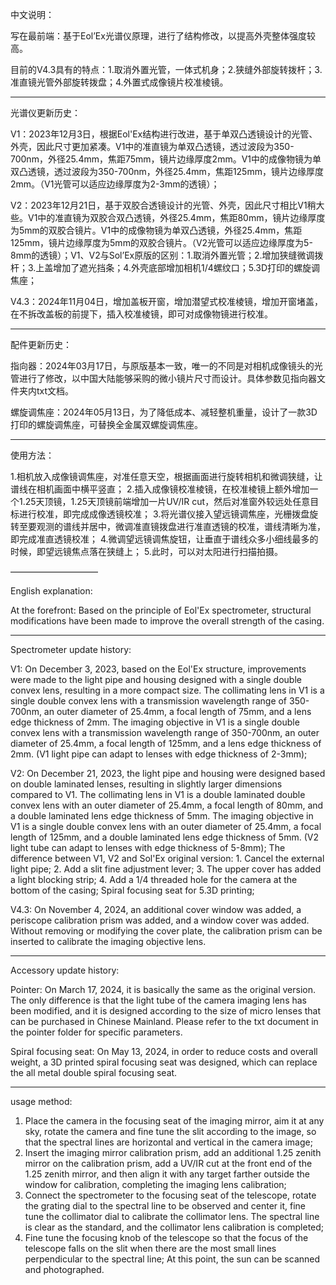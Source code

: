 中文说明：

写在最前端：基于Eol’Ex光谱仪原理，进行了结构修改，以提高外壳整体强度较高。

目前的V4.3具有的特点：1.取消外置光管，一体式机身；2.狭缝外部旋转拨杆；3.准直镜光管外部旋转拨盘；4.外置式成像镜片校准棱镜。

----------
光谱仪更新历史：

V1：2023年12月3日，根据Eol'Ex结构进行改进，基于单双凸透镜设计的光管、外壳，因此尺寸更加紧凑。V1中的准直镜为单双凸透镜，透过波段为350-700nm，外径25.4mm，焦距75mm，镜片边缘厚度2mm。V1中的成像物镜为单双凸透镜，透过波段为350-700nm，外径25.4mm，焦距125mm，镜片边缘厚度2mm。（V1光管可以适应边缘厚度为2-3mm的透镜）；

V2：2023年12月21日，基于双胶合透镜设计的光管、外壳，因此尺寸相比V1稍大些。V1中的准直镜为双胶合双凸透镜，外径25.4mm，焦距80mm，镜片边缘厚度为5mm的双胶合镜片。V1中的成像物镜为单双凸透镜，外径25.4mm，焦距125mm，镜片边缘厚度为5mm的双胶合镜片。（V2光管可以适应边缘厚度为5-8mm的透镜）；V1、V2与Sol’Ex原版的区别：1.取消外置光管；2.增加狭缝微调拨杆；3.上盖增加了遮光挡条；4.外壳底部增加相机1/4螺纹口；5.3D打印的螺旋调焦座；

V4.3：2024年11月04日，增加盖板开窗，增加潜望式校准棱镜，增加开窗堵盖，在不拆改盖板的前提下，插入校准棱镜，即可对成像物镜进行校准。

----------
配件更新历史：

指向器：2024年03月17日，与原版基本一致，唯一的不同是对相机成像镜头的光管进行了修改，以中国大陆能够采购的微小镜片尺寸而设计。具体参数见指向器文件夹内txt文档。

螺旋调焦座：2024年05月13日，为了降低成本、减轻整机重量，设计了一款3D打印的螺旋调焦座，可替换全金属双螺旋调焦座。

----------
使用方法：

1.相机放入成像镜调焦座，对准任意天空，根据画面进行旋转相机和微调狭缝，让谱线在相机画面中横平竖直；
2.插入成像镜校准棱镜，在校准棱镜上额外增加一个1.25天顶镜，1.25天顶镜前端增加一片UV/IR cut，然后对准窗外较远处任意目标进行校准，即完成成像透镜校准；
3.将光谱仪接入望远镜调焦座，光栅拨盘旋转至要观测的谱线并居中，微调准直镜拨盘进行准直透镜的校准，谱线清晰为准，即完成准直透镜校准；
4.微调望远镜调焦旋钮，让垂直于谱线众多小细线最多的时候，即望远镜焦点落在狭缝上；
5.此时，可以对太阳进行扫描拍摄。

——————————


English explanation:

At the forefront: Based on the principle of Eol'Ex spectrometer, structural modifications have been made to improve the overall strength of the casing.

----------
Spectrometer update history:

V1: On December 3, 2023, based on the Eol'Ex structure, improvements were made to the light pipe and housing designed with a single double convex lens, resulting in a more compact size. The collimating lens in V1 is a single double convex lens with a transmission wavelength range of 350-700nm, an outer diameter of 25.4mm, a focal length of 75mm, and a lens edge thickness of 2mm. The imaging objective in V1 is a single double convex lens with a transmission wavelength range of 350-700nm, an outer diameter of 25.4mm, a focal length of 125mm, and a lens edge thickness of 2mm. (V1 light pipe can adapt to lenses with edge thickness of 2-3mm);

V2: On December 21, 2023, the light pipe and housing were designed based on double laminated lenses, resulting in slightly larger dimensions compared to V1. The collimating lens in V1 is a double laminated double convex lens with an outer diameter of 25.4mm, a focal length of 80mm, and a double laminated lens edge thickness of 5mm. The imaging objective in V1 is a single double convex lens with an outer diameter of 25.4mm, a focal length of 125mm, and a double laminated lens edge thickness of 5mm. (V2 light tube can adapt to lenses with edge thickness of 5-8mm); The difference between V1, V2 and Sol'Ex original version: 1. Cancel the external light pipe; 2. Add a slit fine adjustment lever; 3. The upper cover has added a light blocking strip; 4. Add a 1/4 threaded hole for the camera at the bottom of the casing; Spiral focusing seat for 5.3D printing;

V4.3: On November 4, 2024, an additional cover window was added, a periscope calibration prism was added, and a window cover was added. Without removing or modifying the cover plate, the calibration prism can be inserted to calibrate the imaging objective lens.

----------
Accessory update history:

Pointer: On March 17, 2024, it is basically the same as the original version. The only difference is that the light tube of the camera imaging lens has been modified, and it is designed according to the size of micro lenses that can be purchased in Chinese Mainland. Please refer to the txt document in the pointer folder for specific parameters.

Spiral focusing seat: On May 13, 2024, in order to reduce costs and overall weight, a 3D printed spiral focusing seat was designed, which can replace the all metal double spiral focusing seat.

----------
usage method:

1. Place the camera in the focusing seat of the imaging mirror, aim it at any sky, rotate the camera and fine tune the slit according to the image, so that the spectral lines are horizontal and vertical in the camera image;
2. Insert the imaging mirror calibration prism, add an additional 1.25 zenith mirror on the calibration prism, add a UV/IR cut at the front end of the 1.25 zenith mirror, and then align it with any target farther outside the window for calibration, completing the imaging lens calibration;
3. Connect the spectrometer to the focusing seat of the telescope, rotate the grating dial to the spectral line to be observed and center it, fine tune the collimator dial to calibrate the collimator lens. The spectral line is clear as the standard, and the collimator lens calibration is completed;
4. Fine tune the focusing knob of the telescope so that the focus of the telescope falls on the slit when there are the most small lines perpendicular to the spectral line;
At this point, the sun can be scanned and photographed.

